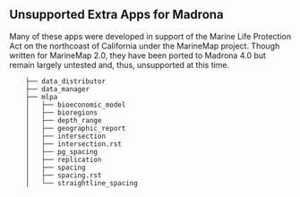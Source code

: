 ## Unsupported Extra Apps for Madrona

Many of these apps were developed in support of the Marine Life Protection Act on the northcoast of California under the MarineMap project. Though written for MarineMap 2.0, they have been ported to Madrona 4.0 but remain largely untested and, thus, unsupported at this time. 

```
    ├── data_distributor
    ├── data_manager
    ├── mlpa
    │   ├── bioeconomic_model
    │   ├── bioregions
    │   ├── depth_range
    │   ├── geographic_report
    │   ├── intersection
    │   ├── intersection.rst
    │   ├── pg_spacing
    │   ├── replication
    │   ├── spacing
    │   ├── spacing.rst
    │   └── straightline_spacing
```

